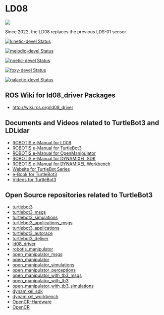 # LD08
<img src="http://emanual.robotis.com/assets/images/platform/turtlebot3/appendix_lds/lds_ld08_small.png">

Since 2022, the LD08 replaces the previous LDS-01 sensor.

[![kinetic-devel Status](https://github.com/ROBOTIS-GIT/ld08_driver/workflows/kinetic-devel/badge.svg)](https://github.com/ROBOTIS-GIT/ld08_driver/tree/kinetic-devel)

[![melodic-devel Status](https://github.com/ROBOTIS-GIT/ld08_driver/workflows/melodic-devel/badge.svg)](https://github.com/ROBOTIS-GIT/ld08_driver/tree/melodic-devel)

[![noetic-devel Status](https://github.com/ROBOTIS-GIT/ld08_driver/workflows/noetic-devel/badge.svg)](https://github.com/ROBOTIS-GIT/ld08_driver/tree/noetic-devel)

[![foxy-devel Status](https://github.com/ROBOTIS-GIT/ld08_driver/workflows/foxy-devel/badge.svg)](https://github.com/ROBOTIS-GIT/ld08_driver/tree/foxy-devel)

[![galactic-devel Status](https://github.com/ROBOTIS-GIT/ld08_driver/workflows/galactic-devel/badge.svg)](https://github.com/ROBOTIS-GIT/ld08_driver/tree/galactic-devel)

## ROS Wiki for ld08_driver Packages
- http://wiki.ros.org/ld08_driver

## Documents and Videos related to TurtleBot3 and LDLidar
- [ROBOTIS e-Manual for LD08](http://emanual.robotis.com/docs/en/platform/turtlebot3/appendix_ld08)
- [ROBOTIS e-Manual for TurtleBot3](http://turtlebot3.robotis.com/)
- [ROBOTIS e-Manual for OpenManipulator](http://emanual.robotis.com/docs/en/platform/openmanipulator/)
- [ROBOTIS e-Manual for DYNAMIXEL SDK](http://emanual.robotis.com/docs/en/software/dynamixel/dynamixel_sdk/overview/)
- [ROBOTIS e-Manual for DYNAMIXEL Workbench](http://emanual.robotis.com/docs/en/software/dynamixel/dynamixel_workbench/)
- [Website for TurtleBot Series](http://www.turtlebot.com/)
- [e-Book for TurtleBot3](https://community.robotsource.org/t/download-the-ros-robot-programming-book-for-free/51/)
- [Videos for TurtleBot3 ](https://www.youtube.com/playlist?list=PLRG6WP3c31_XI3wlvHlx2Mp8BYqgqDURU)

## Open Source repositories related to TurtleBot3
- [turtlebot3](https://github.com/ROBOTIS-GIT/turtlebot3)
- [turtlebot3_msgs](https://github.com/ROBOTIS-GIT/turtlebot3_msgs)
- [turtlebot3_simulations](https://github.com/ROBOTIS-GIT/turtlebot3_simulations)
- [turtlebot3_applications_msgs](https://github.com/ROBOTIS-GIT/turtlebot3_applications_msgs)
- [turtlebot3_applications](https://github.com/ROBOTIS-GIT/turtlebot3_applications)
- [turtlebot3_autorace](https://github.com/ROBOTIS-GIT/turtlebot3_autorace)
- [turtlebot3_deliver](https://github.com/ROBOTIS-GIT/turtlebot3_deliver)
- [ld08_driver](https://github.com/ROBOTIS-GIT/ld08_driver)
- [robotis_manipulator](https://github.com/ROBOTIS-GIT/robotis_manipulator)
- [open_manipulator_msgs](https://github.com/ROBOTIS-GIT/open_manipulator_msgs)
- [open_manipulator](https://github.com/ROBOTIS-GIT/open_manipulator)
- [open_manipulator_simulations](https://github.com/ROBOTIS-GIT/open_manipulator_simulations)
- [open_manipulator_perceptions](https://github.com/ROBOTIS-GIT/open_manipulator_perceptions)
- [open_manipulator_with_tb3_msgs](https://github.com/ROBOTIS-GIT/open_manipulator_with_tb3_msgs)
- [open_manipulator_with_tb3](https://github.com/ROBOTIS-GIT/open_manipulator_with_tb3)
- [open_manipulator_with_tb3_simulations](https://github.com/ROBOTIS-GIT/open_manipulator_with_tb3_simulations)
- [dynamixel_sdk](https://github.com/ROBOTIS-GIT/DynamixelSDK)
- [dynamixel_workbench](https://github.com/ROBOTIS-GIT/dynamixel-workbench)
- [OpenCR-Hardware](https://github.com/ROBOTIS-GIT/OpenCR-Hardware)
- [OpenCR](https://github.com/ROBOTIS-GIT/OpenCR)
